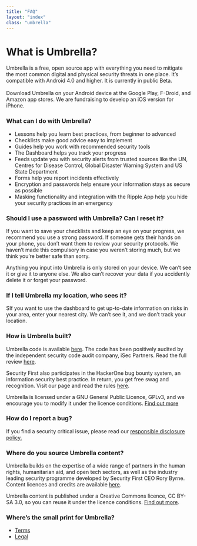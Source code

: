 ```yaml
---
title: "FAQ"
layout: "index"
class: "umbrella"
---
```

<div class="intro">
  <div class="container">
    <div class="row">
      <div class="col-lg-12 col-md-12">
        <div class="d-none d-lg-block spacer-top100"></div>
        <h1 class="">What is Umbrella?</h1>
        <div class="home-description spacer-bottom100">Umbrella is a free, open source app with everything you need to mitigate the most common digital and physical security threats in one place. It’s compatible with Android 4.0 and higher. It is currently in public Beta. <br><br>
Download Umbrella on your Android device at the Google Play, F-Droid, and Amazon app stores. We are fundraising to develop an iOS version for iPhone. 
</div>		
      </div>
    </div>
  </div>
</div>
<div class="container">
	<div class="row spacer-top100">
		<div class="col-8 offset-lg-2 spacer-bottom30">
			<h3 class="green">What can I do with Umbrella?</h3>
			<ul>
				<li>Lessons help you learn best practices, from beginner to advanced</li>
				<li>Checklists make good advice easy to implement</li>
				<li>Guides help you work with recommended security tools</li>
				<li>The Dashboard helps you track your progress</li>
				<li>Feeds update you with security alerts from trusted sources like the UN, Centres for Disease Control, Global Disaster Warning System and US State Department</li>
				<li>Forms help you report incidents effectively</li>
				<li>Encryption and passwords help ensure your information stays as secure as possible</li>
				<li>Masking functionality and integration with the Ripple App help you hide your security practices in an emergency</li>
			</ul>
		</div>
	</div>
	<div class="row">
		<div class="col-8 offset-lg-2 spacer-bottom30">
			<h3 class="green">Should I use a password with Umbrella? Can I reset it? </h3>
			<p>If you want to save your checklists and keep an eye on your progress, we recommend you use a strong password. If someone gets their hands on your phone, you don’t want them to review your security protocols. We haven’t made this compulsory in case you weren’t storing much, but we think you’re better safe than sorry.</p>
			<p>Anything you input into Umbrella is only stored on your device. We can’t see it or give it to anyone else. We also can’t recover your data if you accidently delete it or forget your password.</p>
		</div>
	</div>
	<div class="row">
		<div class="col-8 offset-lg-2 spacer-bottom30">
			<h3 class="green">If I tell Umbrella my location, who sees it?</h3>
			<p>SIf you want to use the dashboard to get up-to-date information on risks in your area, enter your nearest city. We can’t see it, and we don’t track your location.</p>
		</div>
	</div>
	<div class="row">
		<div class="col-8 offset-lg-2 spacer-bottom30">
			<h3 class="green">How is Umbrella built?</h3>
			<p>Umbrella code is available <a href="https://github.com/securityfirst/Umbrella_android">here</a>. The code has been positively audited by the independent security code audit company, iSec Partners. Read the full review <a href="https://secfirst.org/blog.html">here</a>.</p>
			<p>Security First also participates in the HackerOne bug bounty system, an information security best practice. In return, you get free swag and recognition. Visit our page and read the rules <a href="https://hackerone.com/security_first">here</a>.</p>
			<p>Umbrella is licensed under a GNU General Public Licence, GPLv3, and we encourage you to modify it under the licence conditions. <a href="https://www.gnu.org/licenses/gpl-3.0.en.html">Find out more</a></p>
		</div>
	</div>
	<div class="row">
		<div class="col-8 offset-lg-2 spacer-bottom30">
			<h3 class="green">How do I report a bug?</h3>
			<p>If you find a security critical issue, please read our <a href="https://secfirst.org/legal.html">responsible disclosure policy.</a></p>
		</div>
	</div>
	<div class="row">
		<div class="col-8 offset-lg-2 spacer-bottom30">
			<h3 class="green">Where do you source Umbrella content?</h3>
			<p>Umbrella builds on the expertise of a wide range of partners in the human rights, humanitarian aid, and open tech sectors, as well as the industry leading security programme developed by Security First CEO Rory Byrne. Content licences and credits are available <a href="https://github.com/securityfirst/Umbrella_content"> here</a>.</p>
			<p>Umbrella content is published under a Creative Commons licence, CC BY-SA 3.0, so you can reuse it under the licence conditions. <a href="https://creativecommons.org/licenses/by-sa/3.0/"> Find out more</a>.</p>
		</div>
	</div>
	<div class="row spacer-bottom100">
		<div class="col-8 offset-lg-2">
			<h3 class="green">Where’s the small print for Umbrella?</h3>
			<ul>
				<li><a href="https://secfirst.org/terms.html">Terms</a></li>
				<li><a href="https://secfirst.org/legal.html">Legal</a></li>
			</ul> 
		</div>
	</div>
</div>